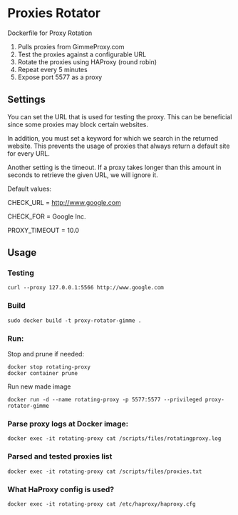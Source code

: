 # Proxies Rotator
Dockerfile for Proxy Rotation  

1) Pulls proxies from GimmeProxy.com  
2) Test the proxies against a configurable URL  
3) Rotate the proxies using HAProxy (round robin)   
4) Repeat every 5 minutes  
5) Expose port 5577 as a proxy

## Settings

You can set the URL that is used for testing the proxy.
This can be beneficial since some proxies may block certain websites.

In addition, you must set a keyword for which we search in the returned
website. This prevents the usage of proxies that always return a default
site for every URL.

Another setting is the timeout. If a proxy takes longer than this amount
in seconds to retrieve the given URL, we will ignore it.

Default values:

CHECK_URL = http://www.google.com

CHECK_FOR = Google Inc.

PROXY_TIMEOUT = 10.0

## Usage

### Testing
```
curl --proxy 127.0.0.1:5566 http://www.google.com
```

### Build
```
sudo docker build -t proxy-rotator-gimme .
```

### Run:
Stop and prune if needed:
```
docker stop rotating-proxy
docker container prune
```
Run new made image
```
docker run -d --name rotating-proxy -p 5577:5577 --privileged proxy-rotator-gimme
```

### Parse proxy logs at Docker image:
```
docker exec -it rotating-proxy cat /scripts/files/rotatingproxy.log
```

### Parsed and tested proxies list
``` 
docker exec -it rotating-proxy cat /scripts/files/proxies.txt
```

### What HaProxy config is used?
```
docker exec -it rotating-proxy cat /etc/haproxy/haproxy.cfg
```